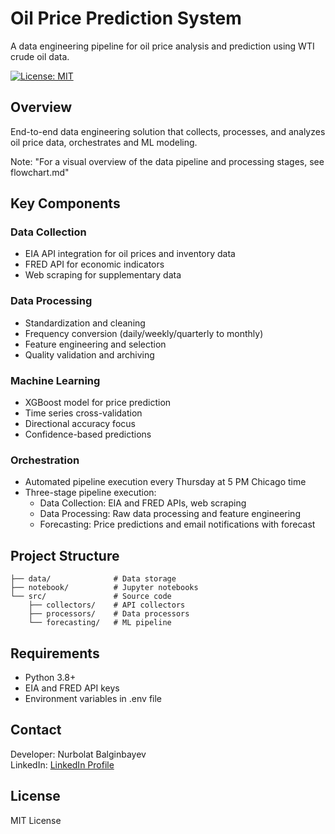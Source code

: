 # Oil Price Prediction System
A data engineering pipeline for oil price analysis and prediction using WTI crude oil data.

[![License: MIT](https://img.shields.io/badge/License-MIT-yellow.svg)](LICENSE)

## Overview
End-to-end data engineering solution that collects, processes, and analyzes oil price data, orchestrates and ML modeling.

Note: "For a visual overview of the data pipeline and processing stages, see flowchart.md"

## Key Components

### Data Collection
- EIA API integration for oil prices and inventory data
- FRED API for economic indicators
- Web scraping for supplementary data

### Data Processing
- Standardization and cleaning
- Frequency conversion (daily/weekly/quarterly to monthly)
- Feature engineering and selection
- Quality validation and archiving

### Machine Learning
- XGBoost model for price prediction
- Time series cross-validation
- Directional accuracy focus
- Confidence-based predictions

### Orchestration
- Automated pipeline execution every Thursday at 5 PM Chicago time
- Three-stage pipeline execution:
    - Data Collection: EIA and FRED APIs, web scraping
    - Data Processing: Raw data processing and feature engineering
    - Forecasting: Price predictions and email notifications with forecast

## Project Structure
```
├── data/              # Data storage
├── notebook/          # Jupyter notebooks
└── src/               # Source code
    ├── collectors/    # API collectors
    ├── processors/    # Data processors
    └── forecasting/   # ML pipeline

```

## Requirements
- Python 3.8+
- EIA and FRED API keys
- Environment variables in .env file

## Contact
Developer: Nurbolat Balginbayev  
LinkedIn: [LinkedIn Profile](https://linkedin.com/in/nurbabalgin)

## License
MIT License
